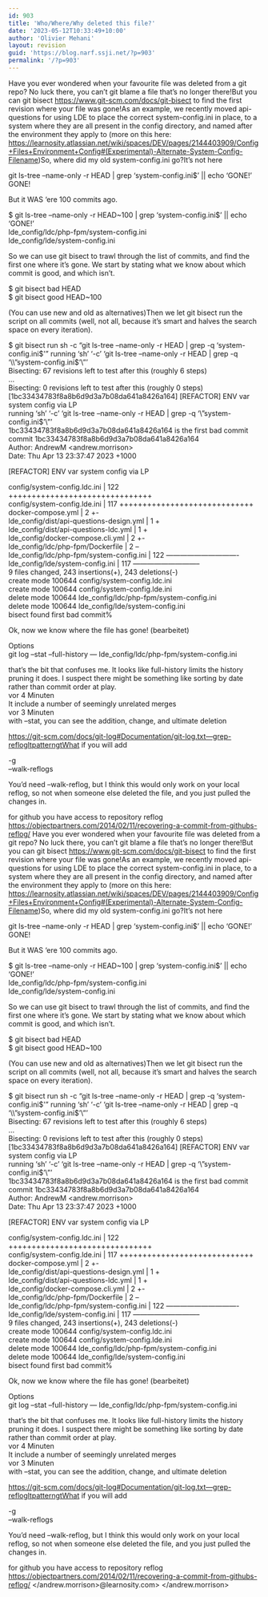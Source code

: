 ```yaml
---
id: 903
title: 'Who/Where/Why deleted this file?'
date: '2023-05-12T10:33:49+10:00'
author: 'Olivier Mehani'
layout: revision
guid: 'https://blog.narf.ssji.net/?p=903'
permalink: '/?p=903'
---
```


Have you ever wondered when your favourite file was deleted from a git repo? No luck there, you can’t git blame a file that’s no longer there!But you can git bisect https://www.git-scm.com/docs/git-bisect to find the first revision where your file was gone!As an example, we recently moved api-questions for using LDE to place the correct system-config.ini in place, to a system where they are all present in the config directory, and named after the environment they apply to (more on this here: https://learnosity.atlassian.net/wiki/spaces/DEV/pages/2144403909/Config+Files+Environment+Config#(Experimental)-Alternate-System-Config-Filename)So, where did my old system-config.ini go?It’s not here  
  
git ls-tree –name-only -r HEAD | grep ‘system-config.ini$’ || echo ‘GONE!’  
GONE!  
  
But it WAS ‘ere 100 commits ago.  
  
$ git ls-tree –name-only -r HEAD~100 | grep ‘system-config.ini$’ || echo ‘GONE!’  
lde\_config/ldc/php-fpm/system-config.ini  
lde\_config/lde/system-config.ini  
  
So we can use git bisect to trawl through the list of commits, and find the first one where it’s gone. We start by stating what we know about which commit is good, and which isn’t.  
  
$ git bisect bad HEAD  
$ git bisect good HEAD~100  
  
(You can use new and old as alternatives)Then we let git bisect run the script on all commits (well, not all, because it’s smart and halves the search space on every iteration).  
  
$ git bisect run sh -c “git ls-tree –name-only -r HEAD | grep -q ‘system-config.ini$'”  
running ‘sh’ ‘-c’ ‘git ls-tree –name-only -r HEAD | grep -q ‘\\”system-config.ini$’\\”’  
Bisecting: 67 revisions left to test after this (roughly 6 steps)  
…  
Bisecting: 0 revisions left to test after this (roughly 0 steps)  
\[1bc33434783f8a8b6d9d3a7b08da641a8426a164\] \[REFACTOR\] ENV var system config via LP  
running ‘sh’ ‘-c’ ‘git ls-tree –name-only -r HEAD | grep -q ‘\\”system-config.ini$’\\”’  
1bc33434783f8a8b6d9d3a7b08da641a8426a164 is the first bad commit  
commit 1bc33434783f8a8b6d9d3a7b08da641a8426a164  
Author: AndrewM <andrew.morrison>  
Date: Thu Apr 13 23:37:47 2023 +1000  
  
 \[REFACTOR\] ENV var system config via LP  
  
 config/system-config.ldc.ini | 122 +++++++++++++++++++++++++++++++  
 config/system-config.lde.ini | 117 +++++++++++++++++++++++++++++  
 docker-compose.yml | 2 +-  
 lde\_config/dist/api-questions-design.yml | 1 +  
 lde\_config/dist/api-questions-ldc.yml | 1 +  
 lde\_config/docker-compose.cli.yml | 2 +-  
 lde\_config/ldc/php-fpm/Dockerfile | 2 –  
 lde\_config/ldc/php-fpm/system-config.ini | 122 ——————————-  
 lde\_config/lde/system-config.ini | 117 —————————–  
 9 files changed, 243 insertions(+), 243 deletions(-)  
 create mode 100644 config/system-config.ldc.ini  
 create mode 100644 config/system-config.lde.ini  
 delete mode 100644 lde\_config/ldc/php-fpm/system-config.ini  
 delete mode 100644 lde\_config/lde/system-config.ini  
bisect found first bad commit%  
  
Ok, now we know where the file has gone! (bearbeitet)   
  
  
  
Options  
git log –stat –full-history — lde\_config/ldc/php-fpm/system-config.ini  
  
that’s the bit that confuses me. It looks like full-history limits the history pruning it does. I suspect there might be something like sorting by date rather than commit order at play.  
 vor 4 Minuten  
It include a number of seemingly unrelated merges  
 vor 3 Minuten  
with –stat, you can see the addition, change, and ultimate deletion  
  
  
https://git-scm.com/docs/git-log#Documentation/git-log.txt—grep-reflogltpatterngtWhat if you will add  
  
-g  
–walk-reflogs   
  
You’d need –walk-reflog, but I think this would only work on your local reflog, so not when someone else deleted the file, and you just pulled the changes in.  
  
for github you have access to repository reflog  
https://objectpartners.com/2014/02/11/recovering-a-commit-from-githubs-reflog/ Have you ever wondered when your favourite file was deleted from a git repo? No luck there, you can’t git blame a file that’s no longer there!But you can git bisect https://www.git-scm.com/docs/git-bisect to find the first revision where your file was gone!As an example, we recently moved api-questions for using LDE to place the correct system-config.ini in place, to a system where they are all present in the config directory, and named after the environment they apply to (more on this here: https://learnosity.atlassian.net/wiki/spaces/DEV/pages/2144403909/Config+Files+Environment+Config#(Experimental)-Alternate-System-Config-Filename)So, where did my old system-config.ini go?It’s not here  
  
git ls-tree –name-only -r HEAD | grep ‘system-config.ini$’ || echo ‘GONE!’  
GONE!  
  
But it WAS ‘ere 100 commits ago.  
  
$ git ls-tree –name-only -r HEAD~100 | grep ‘system-config.ini$’ || echo ‘GONE!’  
lde\_config/ldc/php-fpm/system-config.ini  
lde\_config/lde/system-config.ini  
  
So we can use git bisect to trawl through the list of commits, and find the first one where it’s gone. We start by stating what we know about which commit is good, and which isn’t.  
  
$ git bisect bad HEAD  
$ git bisect good HEAD~100  
  
(You can use new and old as alternatives)Then we let git bisect run the script on all commits (well, not all, because it’s smart and halves the search space on every iteration).  
  
$ git bisect run sh -c “git ls-tree –name-only -r HEAD | grep -q ‘system-config.ini$'”  
running ‘sh’ ‘-c’ ‘git ls-tree –name-only -r HEAD | grep -q ‘\\”system-config.ini$’\\”’  
Bisecting: 67 revisions left to test after this (roughly 6 steps)  
…  
Bisecting: 0 revisions left to test after this (roughly 0 steps)  
\[1bc33434783f8a8b6d9d3a7b08da641a8426a164\] \[REFACTOR\] ENV var system config via LP  
running ‘sh’ ‘-c’ ‘git ls-tree –name-only -r HEAD | grep -q ‘\\”system-config.ini$’\\”’  
1bc33434783f8a8b6d9d3a7b08da641a8426a164 is the first bad commit  
commit 1bc33434783f8a8b6d9d3a7b08da641a8426a164  
Author: AndrewM <andrew.morrison>  
Date: Thu Apr 13 23:37:47 2023 +1000  
  
 \[REFACTOR\] ENV var system config via LP  
  
 config/system-config.ldc.ini | 122 +++++++++++++++++++++++++++++++  
 config/system-config.lde.ini | 117 +++++++++++++++++++++++++++++  
 docker-compose.yml | 2 +-  
 lde\_config/dist/api-questions-design.yml | 1 +  
 lde\_config/dist/api-questions-ldc.yml | 1 +  
 lde\_config/docker-compose.cli.yml | 2 +-  
 lde\_config/ldc/php-fpm/Dockerfile | 2 –  
 lde\_config/ldc/php-fpm/system-config.ini | 122 ——————————-  
 lde\_config/lde/system-config.ini | 117 —————————–  
 9 files changed, 243 insertions(+), 243 deletions(-)  
 create mode 100644 config/system-config.ldc.ini  
 create mode 100644 config/system-config.lde.ini  
 delete mode 100644 lde\_config/ldc/php-fpm/system-config.ini  
 delete mode 100644 lde\_config/lde/system-config.ini  
bisect found first bad commit%  
  
Ok, now we know where the file has gone! (bearbeitet)   
  
  
  
Options  
git log –stat –full-history — lde\_config/ldc/php-fpm/system-config.ini  
  
that’s the bit that confuses me. It looks like full-history limits the history pruning it does. I suspect there might be something like sorting by date rather than commit order at play.  
 vor 4 Minuten  
It include a number of seemingly unrelated merges  
 vor 3 Minuten  
with –stat, you can see the addition, change, and ultimate deletion  
  
  
https://git-scm.com/docs/git-log#Documentation/git-log.txt—grep-reflogltpatterngtWhat if you will add  
  
-g  
–walk-reflogs   
  
You’d need –walk-reflog, but I think this would only work on your local reflog, so not when someone else deleted the file, and you just pulled the changes in.  
  
for github you have access to repository reflog  
https://objectpartners.com/2014/02/11/recovering-a-commit-from-githubs-reflog/ </andrew.morrison>@learnosity.com&gt; </andrew.morrison>